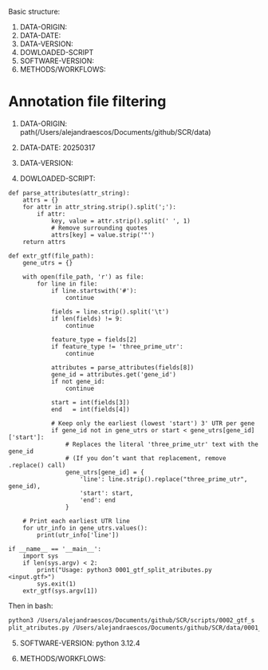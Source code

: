 Basic structure:
1.  DATA-ORIGIN:
2.  DATA-DATE:
3.  DATA-VERSION:
4.  DOWLOADED-SCRIPT
5.  SOFTWARE-VERSION:
6.  METHODS/WORKFLOWS:

# Annotation file filtering

1.  DATA-ORIGIN:
path(/Users/alejandraescos/Documents/github/SCR/data)

2.  DATA-DATE:
20250317

3.  DATA-VERSION:

4.  DOWLOADED-SCRIPT:
```
def parse_attributes(attr_string):
    attrs = {}
    for attr in attr_string.strip().split(';'):
        if attr:
            key, value = attr.strip().split(' ', 1)
            # Remove surrounding quotes
            attrs[key] = value.strip('"')
    return attrs

def extr_gtf(file_path):
    gene_utrs = {}

    with open(file_path, 'r') as file:
        for line in file:
            if line.startswith('#'):
                continue

            fields = line.strip().split('\t')
            if len(fields) != 9:
                continue

            feature_type = fields[2]
            if feature_type != 'three_prime_utr':
                continue

            attributes = parse_attributes(fields[8])
            gene_id = attributes.get('gene_id')
            if not gene_id:
                continue

            start = int(fields[3])
            end   = int(fields[4])

            # Keep only the earliest (lowest 'start') 3' UTR per gene
            if gene_id not in gene_utrs or start < gene_utrs[gene_id]['start']:
                # Replaces the literal 'three_prime_utr' text with the gene_id
                # (If you don’t want that replacement, remove .replace() call)
                gene_utrs[gene_id] = {
                    'line': line.strip().replace("three_prime_utr", gene_id),
                    'start': start,
                    'end': end
                }

    # Print each earliest UTR line
    for utr_info in gene_utrs.values():
        print(utr_info['line'])

if __name__ == '__main__':
    import sys
    if len(sys.argv) < 2:
        print("Usage: python3 0001_gtf_split_atributes.py <input.gtf>")
        sys.exit(1)
    extr_gtf(sys.argv[1])
```
Then in bash:

```zsh 5.9 (arm64-apple-darwin24.0)
python3 /Users/alejandraescos/Documents/github/SCR/scripts/0002_gtf_s
plit_atributes.py /Users/alejandraescos/Documents/github/SCR/data/0001_dmle.gtf > /Users/alejandraescos/Documents/github/SCR/data/0002_dmle_3UTR.gtf
```

5.  SOFTWARE-VERSION:
python 3.12.4

6.  METHODS/WORKFLOWS:

